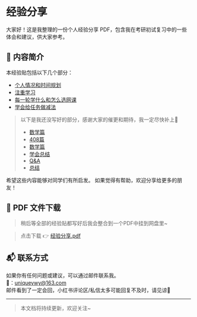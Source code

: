 
# 经验分享

大家好！这是我整理的一份个人经验分享 PDF，包含我在考研初试复习中的一些体会和建议，供大家参考。

## 📝 内容简介

本经验贴包括以下几个部分：

- [个人情况和时间规划](./个人情况和时间规划.md)
- [注重学习](./注重学习.md)
- [每一轮学什么和怎么选网课](./每一轮学什么和怎么选网课.md)
- [学会给任务做减法](./学会给任务做减法.md)
  
> 以下是我还没写好的部分，感谢大家的催更和期待，我一定尽快补上🥹
> - [数学篇](./README.md)
> - [408篇](./README.md)
> - [数学篇](./README.md)
> - [学会总结](./README.md)
> - [Q&A](./README.md)
> - [总结](./README.md)

希望这些内容能够对同学们有所启发。
如果觉得有帮助，欢迎分享给更多的朋友！

## 📄 PDF 文件下载
> 稍后等全部的经验贴都写好后我会整合到一个PDF中挂到网盘里~

>点击下载 👉 [经验分享.pdf](./README.md)

## 📬 联系方式

如果你有任何问题或建议，可以通过邮件联系我。   
📮：uniqueywy@163.com   
邮件看到了一定会回，小红书评论区/私信太多可能回复不及时，请见谅🥹

---

> 本文档将持续更新，欢迎关注~
